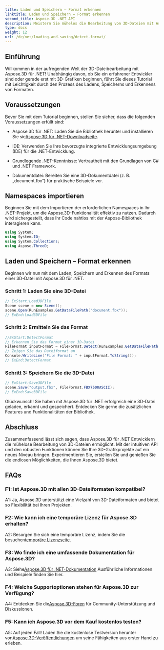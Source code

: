 ```yaml
---
title: Laden und Speichern – Format erkennen
linktitle: Laden und Speichern – Format erkennen
second_title: Aspose.3D .NET API
description: Meistern Sie mühelos die Bearbeitung von 3D-Dateien mit Aspose.3D für .NET. Laden, speichern und erkennen Sie Formate nahtlos.
type: docs
weight: 12
url: /de/net/loading-and-saving/detect-format/
---
```

## Einführung

Willkommen in der aufregenden Welt der 3D-Dateibearbeitung mit Aspose.3D für .NET! Unabhängig davon, ob Sie ein erfahrener Entwickler sind oder gerade erst mit 3D-Grafiken beginnen, führt Sie dieses Tutorial mit Leichtigkeit durch den Prozess des Ladens, Speicherns und Erkennens von Formaten.

## Voraussetzungen

Bevor Sie mit dem Tutorial beginnen, stellen Sie sicher, dass die folgenden Voraussetzungen erfüllt sind:

-  Aspose.3D für .NET: Laden Sie die Bibliothek herunter und installieren Sie sie[Aspose.3D für .NET-Downloadseite](https://releases.aspose.com/3d/net/).

- IDE: Verwenden Sie Ihre bevorzugte integrierte Entwicklungsumgebung (IDE) für die .NET-Entwicklung.

- Grundlegende .NET-Kenntnisse: Vertrautheit mit den Grundlagen von C# und .NET Framework.

- Dokumentdatei: Bereiten Sie eine 3D-Dokumentdatei (z. B. „document.fbx“) für praktische Beispiele vor.

## Namespaces importieren

Beginnen Sie mit dem Importieren der erforderlichen Namespaces in Ihr .NET-Projekt, um die Aspose.3D-Funktionalität effektiv zu nutzen. Dadurch wird sichergestellt, dass Ihr Code nahtlos mit der Aspose-Bibliothek interagieren kann.

```csharp
using System;
using System.IO;
using System.Collections;
using Aspose.ThreeD;
```

## Laden und Speichern – Format erkennen

Beginnen wir nun mit dem Laden, Speichern und Erkennen des Formats einer 3D-Datei mit Aspose.3D für .NET.

### Schritt 1: Laden Sie eine 3D-Datei

```csharp
// ExStart:Load3DFile
Scene scene = new Scene();
scene.Open(RunExamples.GetDataFilePath("document.fbx"));
// ExEnd:Load3DFile
```

### Schritt 2: Ermitteln Sie das Format

```csharp
//ExStart:DetectFormat
// Erkennen Sie das Format einer 3D-Datei
FileFormat inputFormat = FileFormat.Detect(RunExamples.GetDataFilePath("document.fbx"));
// Zeigen Sie das Dateiformat an
Console.WriteLine("File Format: " + inputFormat.ToString());
// ExEnd:DetectFormat
```

### Schritt 3: Speichern Sie die 3D-Datei

```csharp
// ExStart:Save3DFile
scene.Save("output.fbx", FileFormat.FBX7500ASCII);
// ExEnd:Save3DFile
```

Glückwunsch! Sie haben mit Aspose.3D für .NET erfolgreich eine 3D-Datei geladen, erkannt und gespeichert. Entdecken Sie gerne die zusätzlichen Features und Funktionalitäten der Bibliothek.

## Abschluss

Zusammenfassend lässt sich sagen, dass Aspose.3D für .NET Entwicklern die mühelose Bearbeitung von 3D-Dateien ermöglicht. Mit der intuitiven API und den robusten Funktionen können Sie Ihre 3D-Grafikprojekte auf ein neues Niveau bringen. Experimentieren Sie, erstellen Sie und genießen Sie die endlosen Möglichkeiten, die Ihnen Aspose.3D bietet.

## FAQs

### F1: Ist Aspose.3D mit allen 3D-Dateiformaten kompatibel?

A1: Ja, Aspose.3D unterstützt eine Vielzahl von 3D-Dateiformaten und bietet so Flexibilität bei Ihren Projekten.

### F2: Wie kann ich eine temporäre Lizenz für Aspose.3D erhalten?

 A2: Besorgen Sie sich eine temporäre Lizenz, indem Sie die besuchen[temporäre Lizenzseite](https://purchase.aspose.com/temporary-license/).

### F3: Wo finde ich eine umfassende Dokumentation für Aspose.3D?

 A3: Siehe[Aspose.3D für .NET-Dokumentation](https://reference.aspose.com/3d/net/) Ausführliche Informationen und Beispiele finden Sie hier.

### F4: Welche Supportoptionen stehen für Aspose.3D zur Verfügung?

 A4: Entdecken Sie die[Aspose.3D-Foren](https://forum.aspose.com/c/3d/18) für Community-Unterstützung und Diskussionen.

### F5: Kann ich Aspose.3D vor dem Kauf kostenlos testen?

A5: Auf jeden Fall! Laden Sie die kostenlose Testversion herunter von[Aspose.3D-Veröffentlichungen](https://releases.aspose.com/) um seine Fähigkeiten aus erster Hand zu erleben.